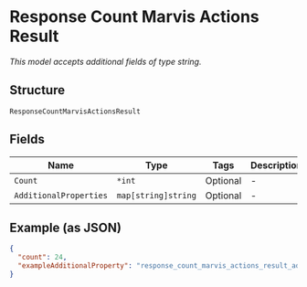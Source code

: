 
# Response Count Marvis Actions Result

*This model accepts additional fields of type string.*

## Structure

`ResponseCountMarvisActionsResult`

## Fields

| Name | Type | Tags | Description |
|  --- | --- | --- | --- |
| `Count` | `*int` | Optional | - |
| `AdditionalProperties` | `map[string]string` | Optional | - |

## Example (as JSON)

```json
{
  "count": 24,
  "exampleAdditionalProperty": "response_count_marvis_actions_result_additionalProperties8"
}
```

